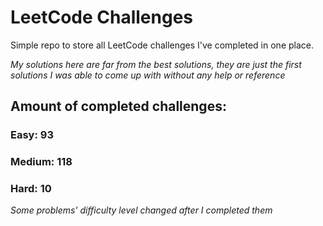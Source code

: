 
# LeetCode Challenges

Simple repo to store all LeetCode challenges I've completed in one place.

<i>My solutions here are far from the best solutions, they are just the first solutions I was able to come up with without any help or reference</i>

## Amount of completed challenges:

### Easy: 93

### Medium: 118

### Hard: 10

<i>Some problems' difficulty level changed after I completed them</i>
